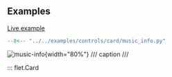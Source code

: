 ## Examples

[Live example](https://flet-controls-gallery.fly.dev/layout/card)

```python
--8<-- "../../examples/controls/card/music_info.py"
```

![music-info](../../examples/controls/card/media/music_info.gif){width="80%"}
/// caption
///

::: flet.Card
